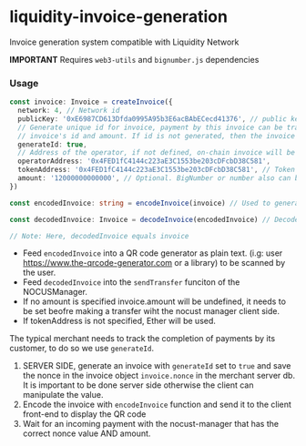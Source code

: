 # liquidity-invoice-generation
Invoice generation system compatible with Liquidity Network

**IMPORTANT** Requires `web3-utils` and `bignumber.js` dependencies

### Usage

```typescript
const invoice: Invoice = createInvoice({
  network: 4, // Network id
  publicKey: '0xE6987CD613Dfda0995A95b3E6acBAbECecd41376', // public key of recipient
  // Generate unique id for invoice, payment by this invoice can be tracked by nonce which is derived by
  // invoice's id and amount. If id is not generated, then the invoice can be used multiple times.
  generateId: true,
  // Address of the operator, if not defined, on-chain invoice will be generated.
  operatorAddress: '0x4FED1fC4144c223aE3C1553be203cDFcbD38C581',
  tokenAddress: '0x4FED1fC4144c223aE3C1553be203cDFcbD38C581', // Token address, if not defined, operator address applied.
  amount: '12000000000000', // Optional. BigNumber or number also can be used.
})

const encodedInvoice: string = encodeInvoice(invoice) // Used to generate QR code

const decodedInvoice: Invoice = decodeInvoice(encodedInvoice) // Decode invoice after QR code scanning

// Note: Here, decodedInvoice equals invoice
```

- Feed `encodedInvoice` into a QR code generator as plain text. (i.g: user https://www.the-qrcode-generator.com or a library) to be scanned by the user.
- Feed `decodedInvoice` into the `sendTransfer` funciton of the NOCUSManager. 
- If no amount is specified invoice.amount will be undefined, it needs to be set beofre making a transfer wiht the nocust manager client side.
- If tokenAddress is not specified, Ether will be used. 

The typical merchant needs to track the completion of payments by its customer, to do so we use `generateId`.

1. SERVER SIDE, generate an invoice with `generateId` set to `true` and save the nonce in the invoice object `invoice.nonce` in the merchant server db. It is important to be done server side otherwise the client can manipulate the value. 
2. Encode the invoice with `encodeInvoice` function and send it to the client front-end to display the QR code
3. Wait for an incoming payment with the nocust-manager that has the correct nonce value AND amount.
